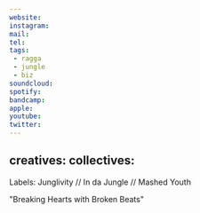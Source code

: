 ```yaml
---
website: 
instagram: 
mail: 
tel: 
tags: 
 - ragga
 - jungle
 - biz
soundcloud: 
spotify: 
bandcamp: 
apple: 
youtube: 
twitter:
---
```


creatives:
collectives:
---


Labels: Junglivity // In da Jungle // Mashed Youth

"Breaking Hearts with Broken Beats"
